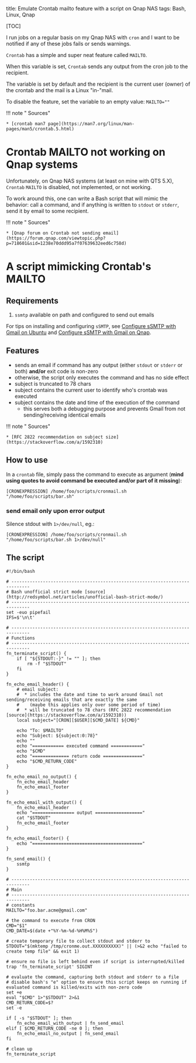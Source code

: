 title: Emulate Crontab mailto feature with a script on Qnap NAS
tags: Bash, Linux, Qnap

[TOC]

I run jobs on a regular basis on my Qnap NAS with `cron` and I want to be notified if any of these jobs fails or sends
warnings.

`Crontab` has a simple and super neat feature called `MAILTO`.

When this variable is set, `Crontab` sends any output from the cron job to the recipient.

The variable is set by default and the recipient is the current user (owner) of the crontab and the mail is a Linux "in-"mail.

To disable the feature, set the variable to an empty value: `MAILTO=""`

!!! note " Sources"

    * [crontab man7 page](https://man7.org/linux/man-pages/man5/crontab.5.html)

# Crontab MAILTO not working on Qnap systems

Unfortunately, on Qnap NAS systems (at least on mine with QTS 5.X), `Crontab` `MAILTO` is disabled, not implemented, or
not working.

To work around this, one can write a Bash script that will mimic the behavior: call a command, and if anything is
written to `stdout` or `stderr`, send it by email to some recipient. 

!!! note " Sources"

    * [Qnap forum on Crontab not sending email](https://forum.qnap.com/viewtopic.php?p=718601&sid=1238e70ddd95a7f07639632eed6c758d)


# A script mimicking Crontab's MAILTO

## Requirements

1. `ssmtp` available on path and configured to send out emails

For tips on installing and configuring `sSMTP`, see [Configure sSMTP with Gmail on Ubuntu]({filename}/tips/2023-12-12_configure_ssmtp_with_gmail_on_ubuntu.md)
and [Configure sSMTP with Gmail on Qnap]({filename}/tips/2023-12-14_configure_ssmtp_with_gmail_on_qnap.md).

## Features

* sends an email if command has any output (either `stdout` or `stderr` or both) **and/or** exit code is non-zero
* otherwise, the script only executes the command and has no side effect
* subject is truncated to 78 chars
* subject contains the current user to identify who's crontab was executed
* subject contains the date and time of the execution of the command
	* this serves both a debugging purpose and prevents Gmail from not sending/receiving identical emails

!!! note " Sources"

    * [RFC 2822 recommendation on subject size](https://stackoverflow.com/a/1592310)

## How to use

In a `crontab` file, simply pass the command to execute as argument (**mind using quotes to avoid command be executed and/or part of it missing**):

```shell
[CRONEXPRESSION] /home/foo/scripts/cronmail.sh "/home/foo/scripts/bar.sh"
```

### send email only upon error output

Silence stdout with `1>/dev/null`, eg.:

```shell
[CRONEXPRESSION] /home/foo/scripts/cronmail.sh "/home/foo/scripts/bar.sh 1>/dev/null"
```

## The script

```shell
#!/bin/bash

# -----------------------------------------------------------------------------
# Bash unofficial strict mode [source](http://redsymbol.net/articles/unofficial-bash-strict-mode/)
# -----------------------------------------------------------------------------
set -euo pipefail
IFS=$'\n\t'

# -----------------------------------------------------------------------------
# Functions
# -----------------------------------------------------------------------------
fn_terminate_script() {
    if [ "${STDOUT:-}" != "" ]; then
        rm -f "$STDOUT"
    fi
}

fn_echo_email_header() {
    # email subject:
    #  * includes the date and time to work around Gmail not sending/receiving emails that are exactly the same
    #    (maybe this applies only over some period of time)
    #  * will be truncated to 78 chars (RFC 2822 recommendation [source](https://stackoverflow.com/a/1592310))
    local subject="[CRON][$USER][$CMD_DATE] ${CMD}"

    echo "To: $MAILTO"
    echo "Subject: ${subject:0:78}"
    echo ""
    echo "============ executed command ============"
    echo "$CMD"
    echo "============== return code ==============="
    echo "$CMD_RETURN_CODE"
}

fn_echo_email_no_output() {
    fn_echo_email_header
    fn_echo_email_footer
}

fn_echo_email_with_output() {
    fn_echo_email_header
    echo "================ output =================="
    cat "$STDOUT"
    fn_echo_email_footer
}

fn_echo_email_footer() {
    echo "=========================================="
}

fn_send_email() {
    ssmtp
}

# -----------------------------------------------------------------------------
# Main
# -----------------------------------------------------------------------------
# constants
MAILTO="foo.bar.acme@gmail.com"

# the command to execute from CRON
CMD="$1"
CMD_DATE=$(date +"%Y-%m-%d-%H%M%S")

# create temporary file to collect stdout and stderr to
STDOUT="$(mktemp /tmp/cronme.out.XXXXXXXXXX)" || (>&2 echo "failed to create temp file" && exit 1)

# ensure no file is left behind even if script is interrupted/killed
trap 'fn_terminate_script' SIGINT

# evaluate the command, capturing both stdout and stderr to a file
# disable bash's "e" option to ensure this script keeps on running if evaluated command is killed/exits with non-zero code
set +e
eval "$CMD" 1>"$STDOUT" 2>&1
CMD_RETURN_CODE=$?
set -e

if [ -s "$STDOUT" ]; then
    fn_echo_email_with_output | fn_send_email
elif [ $CMD_RETURN_CODE -ne 0 ]; then
    fn_echo_email_no_output | fn_send_email
fi

# clean up
fn_terminate_script
```
